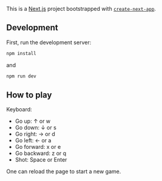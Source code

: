 This is a [Next.js](https://nextjs.org) project bootstrapped with [`create-next-app`](https://nextjs.org/docs/app/api-reference/cli/create-next-app).

## Development

First, run the development server:
```bash
npm install
```
and
```bash
npm run dev
```

## How to play

Keyboard:
- Go up: ↑ or w
- Go down: ↓ or s
- Go right: → or d
- Go left: ← or a
- Go forward: x or e
- Go backward: z or q
- Shot: Space or Enter

One can reload the page to start a new game.
